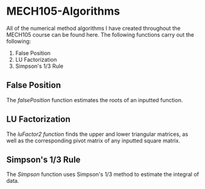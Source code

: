 # MECH105-Algorithms
All of the numerical method algorithms I have created throughout the MECH105 course can be found here. The following functions carry out the following:

   1. False Position
   2. LU Factorization
   3. Simpson's 1/3 Rule

## False Position
The *falsePosition* function estimates the roots of an inputted function.

## LU Factorization
The *luFactor2 function* finds the upper and lower triangular matrices, as well as the corresponding pivot matrix of any inputted square matrix.

## Simpson's 1/3 Rule
The *Simpson* function uses Simpson's 1/3 method to estimate the integral of data.
